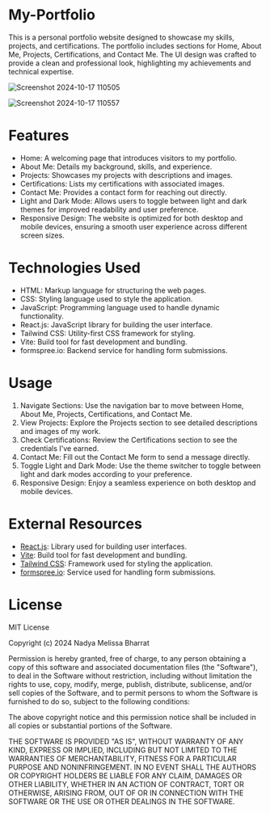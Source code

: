 # My-Portfolio

This is a personal portfolio website designed to showcase my skills, projects, and certifications. The portfolio includes sections for Home, About Me, Projects, Certifications, and Contact Me. The UI design was crafted to provide a clean and professional look, highlighting my achievements and technical expertise.

![Screenshot 2024-10-17 110505](https://github.com/user-attachments/assets/ee1db48e-411e-4e64-a820-88a87e3e3327)

![Screenshot 2024-10-17 110557](https://github.com/user-attachments/assets/273b171d-dfe6-417c-a9d3-25257244e9b5)

# Features

- Home: A welcoming page that introduces visitors to my portfolio.
- About Me: Details my background, skills, and experience.
- Projects: Showcases my projects with descriptions and images.
- Certifications: Lists my certifications with associated images.
- Contact Me: Provides a contact form for reaching out directly.
- Light and Dark Mode: Allows users to toggle between light and dark themes for improved readability and user preference.
- Responsive Design: The website is optimized for both desktop and mobile devices, ensuring a smooth user experience across different screen sizes.

# Technologies Used

- HTML: Markup language for structuring the web pages.
- CSS: Styling language used to style the application.
- JavaScript: Programming language used to handle dynamic functionality.
- React.js: JavaScript library for building the user interface.
- Tailwind CSS: Utility-first CSS framework for styling.
- Vite: Build tool for fast development and bundling.
- formspree.io: Backend service for handling form submissions.

# Usage

1) Navigate Sections: Use the navigation bar to move between Home, About Me, Projects, Certifications, and Contact Me.
2) View Projects: Explore the Projects section to see detailed descriptions and images of my work.
3) Check Certifications: Review the Certifications section to see the credentials I've earned.
4) Contact Me: Fill out the Contact Me form to send a message directly.
5) Toggle Light and Dark Mode: Use the theme switcher to toggle between light and dark modes according to your preference.
6) Responsive Design: Enjoy a seamless experience on both desktop and mobile devices.

# External Resources

- [React.js](https://react.dev/): Library used for building user interfaces.
- [Vite](https://vitejs.dev/): Build tool for fast development and bundling.
- [Tailwind CSS](https://tailwindcss.com/): Framework used for styling the application.
- [formspree.io](https://formspree.io/): Service used for handling form submissions.

# License

MIT License

Copyright (c) 2024 Nadya Melissa Bharrat

Permission is hereby granted, free of charge, to any person obtaining a copy of this software and associated documentation files (the "Software"), to deal in the Software without restriction, including without limitation the rights to use, copy, modify, merge, publish, distribute, sublicense, and/or sell copies of the Software, and to permit persons to whom the Software is furnished to do so, subject to the following conditions:

The above copyright notice and this permission notice shall be included in all copies or substantial portions of the Software.

THE SOFTWARE IS PROVIDED "AS IS", WITHOUT WARRANTY OF ANY KIND, EXPRESS OR IMPLIED, INCLUDING BUT NOT LIMITED TO THE WARRANTIES OF MERCHANTABILITY, FITNESS FOR A PARTICULAR PURPOSE AND NONINFRINGEMENT. IN NO EVENT SHALL THE AUTHORS OR COPYRIGHT HOLDERS BE LIABLE FOR ANY CLAIM, DAMAGES OR OTHER LIABILITY, WHETHER IN AN ACTION OF CONTRACT, TORT OR OTHERWISE, ARISING FROM, OUT OF OR IN CONNECTION WITH THE SOFTWARE OR THE USE OR OTHER DEALINGS IN THE SOFTWARE.
